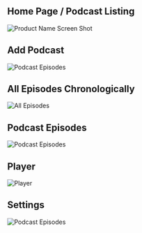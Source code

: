 ## Home Page / Podcast Listing

![Product Name Screen Shot][product-screenshot]

## Add Podcast

![Podcast Episodes](images/add_podcast.jpg)

## All Episodes Chronologically

![All Episodes](images/all_episodes.jpg)

## Podcast Episodes

![Podcast Episodes](images/podcast_episodes.jpg)

## Player

![Player](images/player.jpg)

## Settings

![Podcast Episodes](images/settings.jpg)

[product-screenshot]: images/screenshot.jpg
